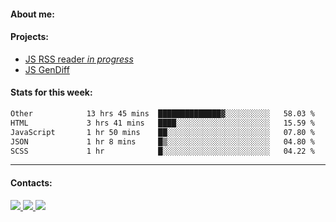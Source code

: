 #### About me:

#### Projects:
- [JS RSS reader *in progress*](https://github.com/GKoil/frontend-project-lvl3)
- [JS GenDiff](https://github.com/GKoil/GenDiff)

#### Stats for this week:
<!--START_SECTION:waka-->

```txt
Other            13 hrs 45 mins  ██████████████▓░░░░░░░░░░   58.03 %
HTML             3 hrs 41 mins   ████░░░░░░░░░░░░░░░░░░░░░   15.59 %
JavaScript       1 hr 50 mins    ██░░░░░░░░░░░░░░░░░░░░░░░   07.80 %
JSON             1 hr 8 mins     █▒░░░░░░░░░░░░░░░░░░░░░░░   04.80 %
SCSS             1 hr            █░░░░░░░░░░░░░░░░░░░░░░░░   04.22 %
```

<!--END_SECTION:waka-->
---
#### Contacts:

<a target='_blank' title='LinkedIn' href="https://www.linkedin.com/in/gkoil/">
  <img src="https://img.shields.io/badge/LinkedIn-0077B5?style=for-the-badge&logo=linkedin&logoColor=white" />
</a>
<a target='_blank' title='Telegram' href="https://t.me/gkoil">
  <img src="https://img.shields.io/badge/Telegram-2CA5E0?style=for-the-badge&logo=telegram&logoColor=white" />
</a>
<a target='_blank' title='Gmail' href="mailto: gk.grigorev@gmail.com">
  <img src="https://img.shields.io/badge/Gmail-D14836?style=for-the-badge&logo=gmail&logoColor=white" />
</a>

